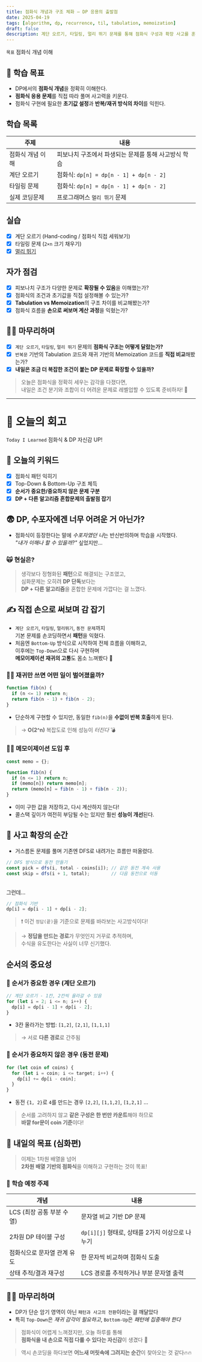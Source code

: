 ```yaml
---
title: 점화식 개념과 구조 체화 – DP 응용의 출발점
date: 2025-04-19
tags: [algorithm, dp, recurrence, til, tabulation, memoization]
draft: false
description: 계단 오르기, 타일링, 멀리 뛰기 문제를 통해 점화식 구성과 확장 사고를 훈련하고, 재귀 vs 반복 방식 차이와 순서 조건의 의미까지 체득한 기록
---
```

`목표` 점화식 개념 이해

## 📌  학습 목표

- DP에서의 **점화식 개념**을 정확히 이해한다.
- **점화식 응용 문제**를 직접 따라 풀며 사고력을 키운다.
- 점화식 구현에 필요한 **초기값 설정**과 **반복/재귀 방식의 차이**를 익힌다.

## 학습 목록

| 주제             | 내용                                                  |
|------------------|-------------------------------------------------------|
| 점화식 개념 이해 | 피보나치 구조에서 파생되는 문제를 통해 사고방식 학습          |
| 계단 오르기       | 점화식: `dp[n] = dp[n - 1] + dp[n - 2]`              |
| 타일링 문제       | 점화식: `dp[n] = dp[n - 1] + dp[n - 2]`              |
| 실제 코딩문제      | 프로그래머스 `멀리 뛰기` 문제                        |

## 실습

- [x] 계단 오르기 (Hand-coding / 점화식 직접 세워보기)
- [x] 타일링 문제 (`2×n` 크기 채우기)
- [x] [멀리 뛰기](https://school.programmers.co.kr/learn/courses/30/lessons/12914)

## 자가 점검

- [x] 피보나치 구조가 다양한 문제로 **확장될 수 있음**을 이해했는가?
- [x] 점화식의 조건과 초기값을 직접 설정해볼 수 있는가?
- [x] **Tabulation vs Memoization**의 구조 차이를 비교해봤는가?
- [x] 점화식 흐름을 **손으로 써보며 계산 과정**을 익혔는가?

## 🧩🧩 마무리하며

- [x] `계단 오르기`, `타일링`, `멀리 뛰기` 문제의 **점화식 구조는 어떻게 달랐는가?**
- [x] `반복문` 기반의 Tabulation 코드와 재귀 기반의 Memoization 코드를 **직접 비교**해봤는가?
- [x] **내일은 조금 더 복잡한 조건이 붙는 DP 문제로 확장할 수 있을까?**

> 오늘은 점화식을 정확히 세우는 감각을 다졌다면,  
> 내일은 조건 분기와 조합이 더 어려운 문제로 레벨업할 수 있도록 준비하자! 🚀

---

# 📌 오늘의 회고

`Today I Learned` 점화식 & DP 자신감 UP! 

## 📌 오늘의 키워드 

- [x] 점화식 패턴 익히기
- [x] Top-Down & Bottom-Up 구조 체득
- [x] **순서가 중요한/중요하지 않은 문제 구분**
- [x] **DP + 다른 알고리즘 혼합문제의 출발점 잡기**

## 😨 DP, 수포자에겐 너무 어려운 거 아닌가?

- 점화식이 등장한다는 말에 *수포자였던 나*는 반신반의하며 학습을 시작했다.  <br>*"내가 이해나 할 수 있을까?"* 싶었지만...

### 🙀 현실은?

> 생각보다 정형화된 **패턴**으로 해결되는 구조였고,  
> 심화문제는 오히려 **DP 단독**보다는  
> **DP + 다른 알고리즘**을 혼합한 문제에 가깝다는 걸 느꼈다.

## ✍️ 직접 손으로 써보며 감 잡기

- `계단 오르기`, `타일링`, `멀리뛰기`, `동전 문제`까지  
  기본 문제를 손코딩하면서 **패턴**을 익혔다.
- 처음엔 `Bottom-Up` 방식으로 시작하여 전체 흐름을 이해하고,  
  이후에는 `Top-Down`으로 다시 구현하며  
  **메모이제이션 재귀의 고통**도 몸소 느껴봤다 🤯

### 🙅‍♀️ 재귀만 쓰면 어떤 일이 벌어졌을까?

```javascript
function fib(n) {
  if (n <= 1) return n;
  return fib(n - 1) + fib(n - 2);
}
```
- 단순하게 구현할 수 있지만, 동일한 `fib(n)`을 **수없이 반복 호출**하게 된다.
>  → **O(2^n)** 복잡도로 인해 성능이 _터진다_ 💣

### 🙆‍♂️ 메모이제이션 도입 후

```javascript
const memo = {};

function fib(n) {
  if (n <= 1) return n;
  if (memo[n]) return memo[n];
  return (memo[n] = fib(n - 1) + fib(n - 2));
}
```
- 이미 구한 값을 저장하고, 다시 계산하지 않는다!
- 콜스택 깊이가 여전히 부담될 수는 있지만  훨씬 **성능이 개선**된다.
    
## 🤯 사고 확장의 순간

- 거스름돈 문제를 풀며 기존엔 DFS로 내려가는 흐름만 떠올렸다.

```javascript
// DFS 방식으로 동전 만들기
const pick = dfs(i, total - coins[i]); // 같은 동전 계속 사용
const skip = dfs(i + 1, total);        // 다음 동전으로 이동
```
<br>그런데...

```javascript
// 점화식 기반
dp[i] = dp[i - 1] + dp[i - 2];
```

> ❗ 이건 `정답(끝)`을 기준으로 문제를 바라보는 사고방식이다!

> → **정답을 만드는 경로**가 무엇인지 거꾸로 추적하며,  
수식을 유도한다는 사실이 너무 신기했다.

## 순서의 중요성

### 🚨 순서가 중요한 경우 (계단 오르기)

```javascript
// 계단 오르기 - 1칸, 2칸씩 올라갈 수 있음
for (let i = 2; i <= n; i++) {
  dp[i] = dp[i - 1] + dp[i - 2];
}
```
- 3칸 올라가는 방법: `[1,2]`, `[2,1]`, `[1,1,1]`
> → 서로 **다른 경로**로 간주됨
    

### 🚨 순서가 중요하지 않은 경우 (동전 문제)

```javascript
for (let coin of coins) {
  for (let i = coin; i <= target; i++) {
    dp[i] += dp[i - coin];
  }
}
```
- 동전 `{1, 2}`로 `4`를 만드는 경우   `[2,2]`, `[1,1,2]`, `[1,2,1]` …  

>순서를 고려하지 않고 **같은 구성은 한 번만 카운트**해야 하므로  
>**바깥 for문이 coin 기준**이다!

## 🎯 내일의 목표 (심화편)

> 이제는 1차원 배열을 넘어  
> **2차원 배열 기반의 점화식**을 이해하고 구현하는 것이 목표!

### 📌 학습 예정 주제

| 개념                | 내용                               |
| ----------------- | -------------------------------- |
| LCS (최장 공통 부분 수열) | 문자열 비교 기반 DP 문제                  |
| 2차원 DP 테이블 구성     | `dp[i][j]` 형태로, 상태를 2가지 이상으로 나누기 |
| 점화식으로 문자열 관계 유도   | 한 문자씩 비교하며 점화식 도출                |
| 상태 추적/결과 재구성      | LCS 경로를 추적하거나 부분 문자열 출력          |

## 🙇‍♂️ 마무리하며

- DP가 단순 암기 영역이 아닌 `패턴과 사고의 전환`이라는 걸 깨달았다
- 특히 `Top-Down`은 _재귀 감각이 필요하고_, `Bottom-Up`은 _패턴에 집중해야 한다_
    
> 점화식이 어렵게 느껴졌지만, 오늘 하루를 통해  
   **점화식을 내 손으로 직접 다룰 수 있다는 자신감**이 생겼다 💪

> 역시 손코딩을 하다보면
> **어느새 머릿속에 그려지는 순간**이 찾아오는 것 같다🔥🔥